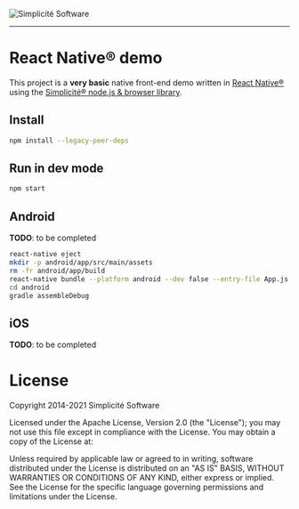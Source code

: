 ![Simplicit&eacute; Software](https://www.simplicite.io/resources/logos/logo250-grey.png)
* * *

React Native&reg; demo
======================

This project is a **very basic** native front-end demo written in [React Native&reg;](https://facebook.github.io/react-native/)
using the [Simplicit&eacute;&reg; node.js &amp; browser library](ihttps://github.com/simplicitesoftware/nodejs-api).

Install
-------

```bash
npm install --legacy-peer-deps
```

Run in dev mode
---------------

```bash
npm start
```

Android
-------

**TODO**: to be completed

```bash
react-native eject
mkdir -p android/app/src/main/assets
rm -fr android/app/build
react-native bundle --platform android --dev false --entry-file App.js --bundle-output android/app/src/main/assets/index.android.bundle --assets-dest android/app/src/main/res
cd android
gradle assembleDebug
```

iOS
---

**TODO**: to be completed

License
=======

Copyright 2014-2021 Simplicit&eacute; Software

Licensed under the Apache License, Version 2.0 (the "License");
you may not use this file except in compliance with the License.
You may obtain a copy of the License at:

[](http://www.apache.org/licenses/LICENSE-2.0)

Unless required by applicable law or agreed to in writing, software
distributed under the License is distributed on an "AS IS" BASIS,
WITHOUT WARRANTIES OR CONDITIONS OF ANY KIND, either express or implied.
See the License for the specific language governing permissions and
limitations under the License.
